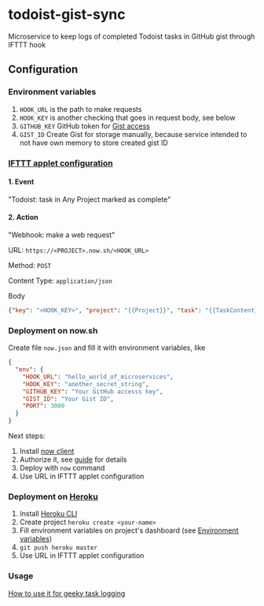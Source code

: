 # todoist-gist-sync

Microservice to keep logs of completed Todoist tasks in GitHub gist through IFTTT hook

## Configuration

### Environment variables

1. ``HOOK_URL`` is the path to make requests
1. ``HOOK_KEY`` is another checking that goes in request body, see below
1. ``GITHUB_KEY`` GitHub token for [Gist access](https://github.com/settings/tokens/new)
1. ``GIST_ID`` Create Gist for storage manually, because service intended to not have own memory to store created gist ID

### [IFTTT applet configuration](https://ifttt.com/create)

#### 1. Event

"Todoist: task in Any Project marked as complete"

#### 2. Action

"Webhook: make a web request"

URL: ``https://<PROJECT>.now.sh/<HOOK_URL>``

Method: ``POST``

Content Type: ``application/json``

Body

```json
{"key": "<HOOK_KEY>", "project": "{{Project}}", "task": "{{TaskContent}}"}
```

### Deployment on now.sh

Create file ``now.json`` and fill it with environment variables, like

```json
{
  "env": {
    "HOOK_URL": "hello_world_of_microservices",
    "HOOK_KEY": "another_secret_string",
    "GITHUB_KEY": "Your GitHub accesss key",
    "GIST_ID": "Your Gist ID",
    "PORT": 3000
  }
}
```

Next steps:

1. Install [now client](https://zeit.co/download)
1. Authorize it, see [guide](https://zeit.co/now#get-started) for details
1. Deploy with ``now`` command
1. Use URL in IFTTT applet configuration

### Deployment on [Heroku](https://heroku.com/)

1. Install [Heroku CLI](https://devcenter.heroku.com/articles/getting-started-with-nodejs#set-up)
1. Create project ``heroku create <your-name>``
1. Fill environment variables on project's dashboard (see [Environment variables](#environment-variables))
1. ``git push heroku master``
1. Use URL in IFTTT applet configuration

### Usage

[How to use it for geeky task logging](https://github.com/vikmind/notes-template)
